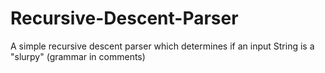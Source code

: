 # Recursive-Descent-Parser
A simple recursive descent parser which determines if an input String is a "slurpy" (grammar in comments)
